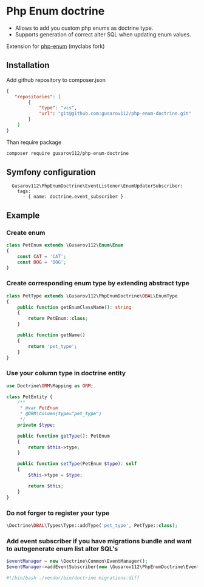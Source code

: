 # Php Enum doctrine

* Allows to add you custom php enums as doctrine type.
* Supports generation of correct alter SQL when updating enum values.

Extension for [php-enum](https://github.com/gusarov112/php-enum) (myclabs fork)

## Installation

Add github repository to composer.json
```json
{
   "repositories": [
        {
            "type": "vcs",
            "url": "git@github.com:gusarov112/php-enum-doctrine.git"
        }
    ]
}
```
Than require package
```bash
composer require gusarov112/php-enum-doctrine
```

## Symfony configuration
```
  Gusarov112\PhpEnumDoctrine\EventListener\EnumUpdaterSubscriber:
    tags:
      - { name: doctrine.event_subscriber }
```

## Example

### Create enum
```php
class PetEnum extends \Gusarov112\Enum\Enum
{
    const CAT = 'CAT';
    const DOG = 'DOG';
}
```
### Create corresponding enum type by extending abstract type
```php
class PetType extends \Gusarov112\PhpEnumDoctrine\DBAL\EnumType
{
    public function getEnumClassName(): string
    {
        return PetEnum::class;
    }

    public function getName()
    {
        return 'pet_type';
    }
}
```
### Use your column type in doctrine entity
```php
use Doctrine\ORM\Mapping as ORM;

class PetEntity {
    /**
     * @var PetEnum
     * @ORM\Column(type="pet_type")
     */
    private $type;

    public function getType(): PetEnum
    {
        return $this->type;
    }

    public function setType(PetEnum $type): self
    {
        $this->type = $type;

        return $this;
    }
}
```
### Do not forger to register your type
```php
\Doctrine\DBAL\Types\Type::addType('pet_type', PetType::class);
```
### Add event subscriber if you have migrations bundle and want to autogenerate enum list alter SQL's
```php
$eventManager = new \Doctrine\Common\EventManager();
$eventManager->addEventSubscriber(new \Gusarov112\PhpEnumDoctrine\EventListener\EnumUpdaterSubscriber());

#!/bin/bash ./vendor/bin/doctrine migrations:diff
```
